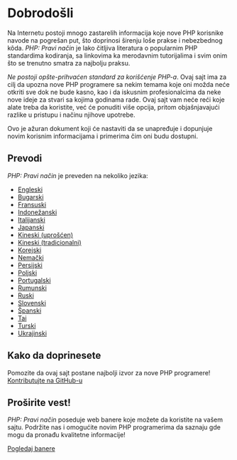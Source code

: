 # Dobrodošli

Na Internetu postoji mnogo zastarelih informacija koje nove PHP korisnike navode na pogrešan
put, što doprinosi širenju loše prakse i nebezbednog kôda. _PHP: Pravi način_ je lako čitljiva
literatura o popularnim PHP standardima kodiranja, sa linkovima ka merodavnim tutorijalima
i svim onim što se trenutno smatra za najbolju praksu.

_Ne postoji opšte-prihvaćen standard za korišćenje PHP-a_. Ovaj sajt ima za cilj da upozna nove PHP
programere sa nekim temama koje oni možda neće otkriti sve dok ne bude kasno, kao i da iskusnim
profesionalcima da neke nove ideje za stvari sa kojima godinama rade. Ovaj sajt vam neće reći koje
alate treba da koristite, već će ponuditi više opcija, pritom objašnjavajući razlike u pristupu i
načinu njihove upotrebe.

Ovo je ažuran dokument koji će nastaviti da se unapređuje i dopunjuje novim korisnim informacijama i
primerima čim oni budu dostupni.

## Prevodi

_PHP: Pravi način_ je preveden na nekoliko jezika:

* [Engleski](http://www.phptherightway.com)
* [Bugarski](http://bg.phptherightway.com/)
* [Fransuski](http://eilgin.github.io/php-the-right-way/)
* [Indonežanski](http://id.phptherightway.com/)
* [Italijanski](http://it.phptherightway.com/)
* [Japanski](http://ja.phptherightway.com)
* [Kineski (uprošćen)](http://wulijun.github.com/php-the-right-way)
* [Kineski (tradicionalni)](http://laravel-taiwan.github.io/php-the-right-way)
* [Korejski](http://wafe.github.io/php-the-right-way/)
* [Nemački](http://rwetzlmayr.github.io/php-the-right-way/)
* [Persijski](http://novid.github.io/php-the-right-way/)
* [Poljski](http://pl.phptherightway.com/)
* [Portugalski](http://br.phptherightway.com/)
* [Rumunski](https://bgui.github.io/php-the-right-way/)
* [Ruski](http://getjump.github.io/ru-php-the-right-way)
* [Slovenski](http://sl.phptherightway.com)
* [Španski](http://phpdevenezuela.github.io/php-the-right-way/)
* [Tai](https://apzentral.github.io/php-the-right-way/)
* [Turski](http://hkulekci.github.io/php-the-right-way/)
* [Ukrajinski](http://iflista.github.com/php-the-right-way/)

## Kako da doprinesete

Pomozite da ovaj sajt postane najbolji izvor za nove PHP programere! [Kontributujte na GitHub-u][1]

## Proširite vest!

_PHP: Pravi način_ poseduje web banere koje možete da koristite na vašem sajtu. Podržite nas i
omogućite novim PHP programerima da saznaju gde mogu da pronađu kvalitetne informacije!

[Pogledaj banere][2]

[1]: https://github.com/codeguy/php-the-right-way/tree/gh-pages
[2]: /banners.html
